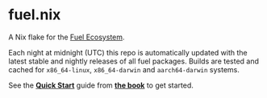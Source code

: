 # fuel.nix

A Nix flake for the [Fuel Ecosystem](https://fuel.network).

Each night at midnight (UTC) this repo is automatically updated with the latest
stable and nightly releases of all fuel packages. Builds are tested and cached
for `x86_64-linux`, `x86_64-darwin` and `aarch64-darwin` systems.

See the [**Quick Start**][fuel-nix-quick-start] guide from
[**the book**][fuel-nix-book] to get started.

[fuel-nix-book]: https://nix.fuel.network
[fuel-nix-quick-start]: https://nix.fuel.network/quick-start
